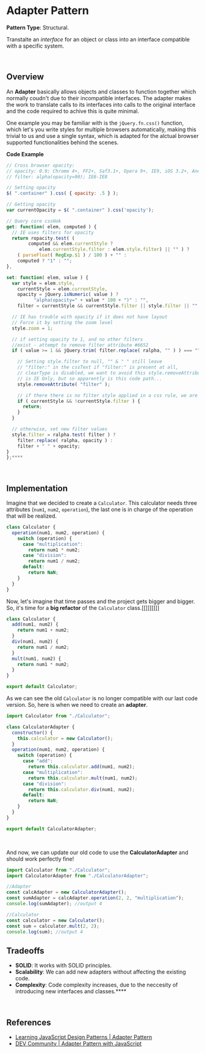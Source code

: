 # Adapter Pattern

**Pattern Type**: Structural.

Transtalte an _interface_ for an object or class into an interface compatible with a specific system.

<br>

## Overview

An **Adapter** basically allows objects and classes to function together which normally coudn't due to their incompatible interfaces. The adapter makes the work to translate calls to its interfaces into calls to the original interface and the code required to achive this is quite minimal.

One example you may be familiar with is the `jQuery.fn.css()` function, which let's you write styles for multiple browsers automatically, making this trivial to us and use a single syntax, which is adapted for the alctual browser supported functionalities behind the scenes.

**Code Example**

```js
// Cross browser opacity:
// opacity: 0.9; Chrome 4+, FF2+, Saf3.1+, Opera 9+, IE9, iOS 3.2+, Android 2.1+
// filter: alpha(opacity=90); IE6-IE8

// Setting opacity
$( ".container" ).css( { opacity: .5 } );

// Getting opacity
var currentOpacity = $( ".container" ).css('opacity');

// Query core cssHok
get: function( elem, computed ) {
  // IE uses filters for opacity
  return ropacity.test( (
        computed && elem.currentStyle ?
            elem.currentStyle.filter : elem.style.filter) || "" ) ?
    ( parseFloat( RegExp.$1 ) / 100 ) + "" :
    computed ? "1" : "";
},

set: function( elem, value ) {
  var style = elem.style,
    currentStyle = elem.currentStyle,
    opacity = jQuery.isNumeric( value ) ?
          "alpha(opacity=" + value * 100 + ")" : "",
    filter = currentStyle && currentStyle.filter || style.filter || "";

  // IE has trouble with opacity if it does not have layout
  // Force it by setting the zoom level
  style.zoom = 1;

  // if setting opacity to 1, and no other filters
  //exist - attempt to remove filter attribute #6652
  if ( value >= 1 && jQuery.trim( filter.replace( ralpha, "" ) ) === "" ) {

    // Setting style.filter to null, "" & " " still leave
    // "filter:" in the cssText if "filter:" is present at all,
    // clearType is disabled, we want to avoid this style.removeAttribute
    // is IE Only, but so apparently is this code path...
    style.removeAttribute( "filter" );

    // if there there is no filter style applied in a css rule, we are done
    if ( currentStyle && !currentStyle.filter ) {
      return;
    }
  }

  // otherwise, set new filter values
  style.filter = ralpha.test( filter ) ?
    filter.replace( ralpha, opacity ) :
    filter + " " + opacity;
}
};****
```

<br>

## Implementation

Imagine that we decided to create a `Calculator`. This calculator needs three attributes (`num1`, `num2`, `operation`), the last one is in charge of the operation that will be realized.

```js
class Calculator {
  operation(num1, num2, operation) {
    switch (operation) {
      case "multiplication":
        return num1 * num2;
      case "division":
        return num1 / num2;
      default:
        return NaN;
    }
  }
}
```

Now, let's imagine that time passes and the project gets bigger and bigger. So, it's time for a **big refactor** of the `Calculator` class.[[]]]]]]]

```js
class Calculator {
  add(num1, num2) {
    return num1 + num2;
  }
  div(num1, num2) {
    return num1 / num2;
  }
  mult(num1, num2) {
    return num1 * num2;
  }
}

export default Calculator;
```

As we can see the old `Calculator` is no longer compatible with our last code version. So, here is when we need to create an **adapter**.

```js
import Calculator from "./Calculator";

class CalculatorAdapter {
  constructor() {
    this.calculator = new Calculator();
  }
  operation(num1, num2, operation) {
    switch (operation) {
      case "add":
        return this.calculator.add(num1, num2);
      case "multiplication":
        return this.calculator.mult(num1, num2);
      case "division":
        return this.calculator.div(num1, num2);
      default:
        return NaN;
    }
  }
}

export default CalculatorAdapter;
```

<br>

And now, we can update our old code to use the **CalculatorAdapter** and should work perfectly fine!

```js
import Calculator from "./Calculator";
import CalculatorAdapter from "./CalculatorAdapter";

//Adapter
const calcAdapter = new CalculatorAdapter();
const sumAdapter = calcAdapter.operation(2, 2, "multiplication");
console.log(sumAdapter); //output 4

//Calculator
const calculator = new Calculator();
const sum = calculator.mult(2, 2);
console.log(sum); //output 4
```

## Tradeoffs

- **SOLID**: It works with SOLID principles.
- **Scalability**: We can add new adapters without affecting the existing code.
- **Complexity**: Code complexity increases, due to the neccesity of introducing new interfaces and classes.\*\*\*\*

<br>

## References

- [Learning JavaScript Design Patterns | Adapter Pattern](https://www.patterns.dev/posts/classic-design-patterns/#wrapperpatternjquery)
- [DEV Community | Adapter Pattern with JavaScript](https://dev.to/wecarrasco/adapter-pattern-with-javascript-4lgi)
